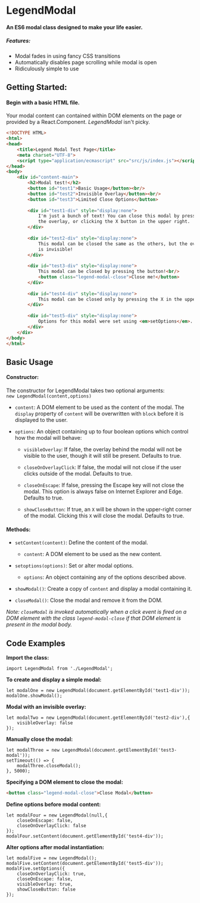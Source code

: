 # LegendModal
#### An ES6 modal class designed to make your life easier.

##### Features:
* Modal fades in using fancy CSS transitions
* Automatically disables page scrolling while modal is open
* Ridiculously simple to use

## Getting Started:

#### Begin with a basic HTML file.
Your modal content can contained within DOM elements on the page or provided by a React.Component.
*LegendModal* isn't picky.
```html
<!DOCTYPE HTML>
<html>
<head>
    <title>Legend Modal Test Page</title>
    <meta charset="UTF-8">
    <script type="application/ecmascript" src="src/js/index.js"></script>
</head>
<body>
    <div id="content-main">
        <h2>Modal test!</h2>
        <button id="test1">Basic Usage</button><br/>
        <button id="test2">Invisible Overlay</button><br/>
        <button id="test3">Limited Close Options</button>
        
        <div id="test1-div" style="display:none">
            I'm just a bunch of text! You can close this modal by pressing escape, clicking
            the overlay, or clicking the X button in the upper right.
        </div>
        
        <div id="test2-div" style="display:none">
            This modal can be closed the same as the others, but the overlay behind it 
            is invisible!
        </div>
                
        <div id="test3-div" style="display:none">
            This modal can be closed by pressing the button!<br/>
            <button class="legend-modal-close">Close me!</button>
        </div>
        
        <div id="test4-div" style="display:none">
            This modal can be closed only by pressing the X in the upper right corner!
        </div>
        
        <div id="test5-div" style="display:none">
            Options for this modal were set using <em>setOptions</em>.
        </div>
    </div>
</body>
</html>
```

## Basic Usage

#### Constructor:
The constructor for LegendModal takes two optional arguments:  
`new LegendModal(content,options)`

* `content`: A DOM element to be used as the content of the modal. The `display` property 
    of `content` will be overwritten with `block` before it is displayed to the user.
    
* `options`: An object containing up to four boolean options which control how the modal 
    will behave:
    
    * `visibleOverlay`: If false, the overlay behind the modal will not be visible to the user, 
        though it will still be present. Defaults to true.
        
    * `closeOnOverlayClick`: If false, the modal will not close if the user clicks outside
        of the modal. Defaults to true.
        
    * `closeOnEscape`: If false, pressing the Escape key will not close the modal. This option
        is always false on Internet Explorer and Edge. Defaults to true.
        
    * `showCloseButton`: If true, an `X` will be shown in the upper-right corner of the modal.
        Clicking this `X` will close the modal. Defaults to true.
        
#### Methods:

* `setContent(content)`: Define the content of the modal.
    * `content`: A DOM element to be used as the new content.
    
* `setoptions(options)`: Set or alter modal options.
    * `options`: An object containing any of the options described above.
    
* `showModal()`: Create a copy of `content` and display a modal containing it.

* `closeModal()`: Close the modal and remove it from the DOM.

*Note: `closeModal` is invoked automatically when a click event is fired on a 
DOM element with the class `legend-modal-close` if that DOM element is present
in the modal body.*

## Code Examples

**Import the class:**  
```ecmascript 6
import LegendModal from './LegendModal';
```

**To create and display a simple modal:**
```ecmascript 6
let modalOne = new LegendModal(document.getElementById('test1-div'));
modalOne.showModal();
```

**Modal with an invisible overlay:**
```ecmascript 6
let modalTwo = new LegendModal(document.getElementById('test2-div'),{
    visibleOverlay: false
});
```

**Manually close the modal:**
```ecmascript 6
let modalThree = new LegendModal(document.getElementById('test3-modal'));
setTimeout(() => {
	modalThree.closeModal();
}, 5000);
```

**Specifying a DOM element to close the modal:**
```html
<button class="legend-modal-close">Close Modal</button>
```

**Define options before modal content:**
```ecmascript 6
let modalFour = new LegendModal(null,{
    closeOnEscape: false,
    closeOnOverlayClick: false
});
modalFour.setContent(document.getElementById('test4-div'));
```

**Alter options after modal instantiation:**
```ecmascript 6
let modalFive = new LegendModal();
modalFive.setContent(document.getElementById('test5-div'));
modalFive.setOptions({
    closeOnOverlayClick: true,
    closeOnEscape: false,
    visibleOverlay: true,
    showCloseButton: false
});
```
